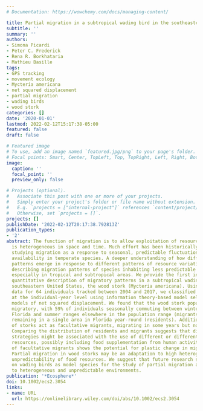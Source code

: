 ```yaml
---
# Documentation: https://wowchemy.com/docs/managing-content/

title: Partial migration in a subtropical wading bird in the southeastern United States
subtitle: ''
summary: ''
authors:
- Simona Picardi
- Peter C. Frederick
- Rena R. Borkhataria
- Mathieu Basille
tags:
- GPS tracking
- movement ecology
- Mycteria americana
- net squared displacement
- partial migration
- wading birds
- wood stork
categories: []
date: '2020-01-01'
lastmod: 2022-02-12T15:17:38-05:00
featured: false
draft: false

# Featured image
# To use, add an image named `featured.jpg/png` to your page's folder.
# Focal points: Smart, Center, TopLeft, Top, TopRight, Left, Right, BottomLeft, Bottom, BottomRight.
image:
  caption: ''
  focal_point: ''
  preview_only: false

# Projects (optional).
#   Associate this post with one or more of your projects.
#   Simply enter your project's folder or file name without extension.
#   E.g. `projects = ["internal-project"]` references `content/project/deep-learning/index.md`.
#   Otherwise, set `projects = []`.
projects: []
publishDate: '2022-02-12T20:17:38.792813Z'
publication_types:
- '2'
abstract: The function of migration is to allow exploitation of resources whose availability
  is heterogeneous in space and time. Much effort has been historically directed to
  studying migration as a response to seasonal, predictable fluctuations in resource
  availability in temperate species. A deeper understanding of how different migration
  patterns emerge in response to different patterns of resource variation requires
  describing migration patterns of species inhabiting less predictable environments,
  especially in tropical and subtropical areas. We provide the first individual-based,
  quantitative description of migratory patterns in a subtropical wading bird in the
  southeastern United States, the wood stork (Mycteria americana). Using GPS tracking
  data for 64 individuals tracked between 2004 and 2017, we classified migratory behavior
  at the individual-year level using information theory-based model selection on nonlinear
  models of net squared displacement. We found that the wood stork population is partially
  migratory, with 59% of individuals seasonally commuting between winter ranges in
  Florida and summer ranges elsewhere in the population range (migrants), and 28%
  remaining in a single area in Florida year-round (residents). Additionally, 13%
  of storks act as facultative migrants, migrating in some years but not in others.
  Comparing the distribution of residents and migrants suggests that different migratory
  strategies might be associated with the use of different or differently distributed
  resources, possibly including food supplementation from human activities. The existence
  of facultative migrants shows the potential for plastic change in migratory patterns.
  Partial migration in wood storks may be an adaptation to high heterogeneity and
  unpredictability of food resources. We suggest that future research should focus
  on wading birds as model species for the study of partial migration as an adaptation
  to heterogeneous and unpredictable environments.
publication: '*Ecosphere*'
doi: 10.1002/ecs2.3054
links:
- name: URL
  url: https://onlinelibrary.wiley.com/doi/abs/10.1002/ecs2.3054
---
```

